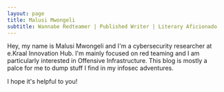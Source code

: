 ```yaml
---
layout: page
title: Malusi Mwongeli
subtitle: Wannabe Redteamer | Published Writer | Literary Aficionado
---
```


Hey, my name is Malusi Mwongeli and I'm a cybersecurity researcher at e.Kraal Innovation Hub. I'm mainly focused on red teaming and I am particularly interested in Offensive Infrastructure. This blog is mostly a palce for me to dump stuff I find in my infosec adventures. 

I hope it's helpful to you!
